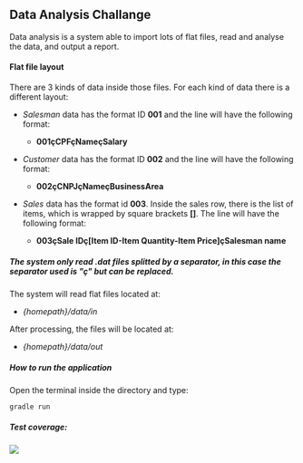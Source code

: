 ## Data Analysis Challange

Data analysis is a system able to import lots of flat files, read and
analyse the data, and output a report.

#### Flat file layout

There are 3 kinds of data inside those files. For each kind of data there is a different layout:

- _Salesman_ data has the format ID __001__ and the line will have the following format:
  -  __001çCPFçNameçSalary__
  
- _Customer_ data has the format ID __002__ and the line will have the following format:
  - __002çCNPJçNameçBusinessArea__
  
- _Sales_ data has the format id __003__. Inside the sales row, there is the list of items, which is
  wrapped by square brackets __[]__. The line will have the following format:
   - __003çSale IDç[Item ID-Item Quantity-Item Price]çSalesman name__
   
##### The system only read .dat files splitted by a separator, in this case the separator used is "ç" but can be replaced.

The system will read flat files located at:

- _{homepath}/data/in_

After processing, the files will be located at:
- _{homepath}/data/out_

##### How to run the application

Open the terminal inside the directory and type: 

```gradle run```

##### Test coverage:

 ![](https://github.com/EloisaPaz/data-analysis/blob/master/img/coverage.png)
